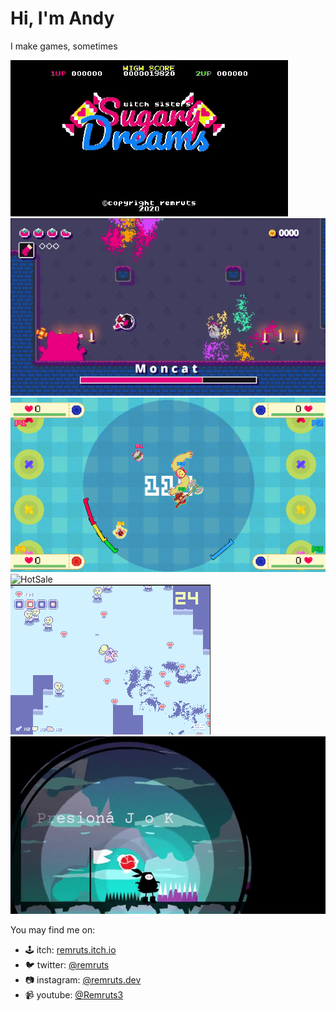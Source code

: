 # Hi, I'm Andy

I make games, sometimes  

![Witch Sisters' Sugary Dreams](gifs/wssd.gif "Witch Sisters' Sugary Dreams Gameplay")  
![Paralunar](gifs/paralunar.gif "Paralunar Gameplay")  
![Bounce Punch](gifs/bouncepunch.gif "Bounce Punch Gameplay")  
![HotSale](gifs/hotsale.gif "HotSale Gameplay")  
![I've Got A Second Chance At Life But Now I'm An Axolotl And In Massive Debt](gifs/igascalbniaaaimd.gif "igascalbniaaaimd Gameplay")  
![La Bola 2020](gifs/la_bola.gif "La Bola 2020 Gameplay")  

You may find me on:
- 🕹 itch: [remruts.itch.io](https://remruts.itch.io)
- 🐦 twitter: [@remruts](https://twitter.com/remruts)
- 📷 instagram: [@remruts.dev](https://instagram.com/remruts.dev)
- 📹 youtube: [@Remruts3](https://www.youtube.com/user/Remruts3)

<!--
**Remruts/remruts** is a ✨ _special_ ✨ repository because its `README.md` (this file) appears on your GitHub profile.

Here are some ideas to get you started:

- 🔭 I’m currently working on ...
- 🌱 I’m currently learning ...
- 👯 I’m looking to collaborate on ...
- 🤔 I’m looking for help with ...
- 💬 Ask me about ...
- 📫 How to reach me: ...
- 😄 Pronouns: ...
- ⚡ Fun fact: ...
-->
